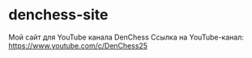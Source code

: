 # denchess-site
Мой сайт для YouTube канала DenChess
Ссылка на YouTube-канал: https://www.youtube.com/c/DenChess25
